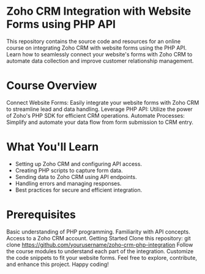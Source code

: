 # Zoho CRM Integration with Website Forms using PHP API
This repository contains the source code and resources for an online course on integrating Zoho CRM with website forms using the PHP API. Learn how to seamlessly connect your website's forms with Zoho CRM to automate data collection and improve customer relationship management.

# Course Overview
Connect Website Forms: Easily integrate your website forms with Zoho CRM to streamline lead and data handling.
Leverage PHP API: Utilize the power of Zoho's PHP SDK for efficient CRM operations.
Automate Processes: Simplify and automate your data flow from form submission to CRM entry.

# What You'll Learn
- Setting up Zoho CRM and configuring API access.
- Creating PHP scripts to capture form data.
- Sending data to Zoho CRM using API endpoints.
- Handling errors and managing responses.
- Best practices for secure and efficient integration.

# Prerequisites
Basic understanding of PHP programming.
Familiarity with API concepts.
Access to a Zoho CRM account.
Getting Started
Clone this repository: git clone https://github.com/yourusername/zoho-crm-php-integration
Follow the course modules to understand each part of the integration.
Customize the code snippets to fit your website forms.
Feel free to explore, contribute, and enhance this project. Happy coding!
